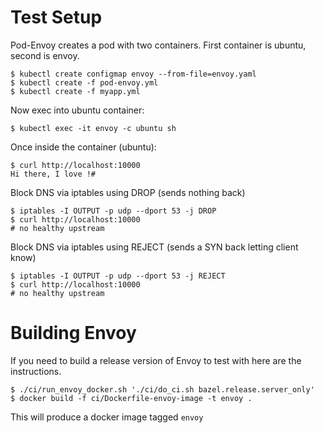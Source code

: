 # Test Setup
Pod-Envoy creates a pod with two containers. First container is ubuntu, second is envoy.

```
$ kubectl create configmap envoy --from-file=envoy.yaml
$ kubectl create -f pod-envoy.yml
$ kubectl create -f myapp.yml
```

Now exec into ubuntu container:

```
$ kubectl exec -it envoy -c ubuntu sh
```

<ENTER>

Once inside the container (ubuntu):

```
$ curl http://localhost:10000
Hi there, I love !#
```

Block DNS via iptables using DROP (sends nothing back)

```
$ iptables -I OUTPUT -p udp --dport 53 -j DROP
$ curl http://localhost:10000
# no healthy upstream
```

Block DNS via iptables using REJECT (sends a SYN back letting client know)
```
$ iptables -I OUTPUT -p udp --dport 53 -j REJECT
$ curl http://localhost:10000
# no healthy upstream
```

# Building Envoy
If you need to build a release version of Envoy to test with here are the instructions.

```
$ ./ci/run_envoy_docker.sh './ci/do_ci.sh bazel.release.server_only'
$ docker build -f ci/Dockerfile-envoy-image -t envoy .
```

This will produce a docker image tagged `envoy`